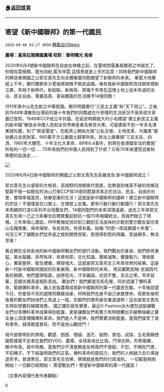 ###  [:house:返回首頁](https://github.com/ourhimalayas/txt)
---

## 寄望《新中國聯邦》的第一代國民
`2020-09-08 03:27 GM30` [轉載自GNews](https://gnews.org/zh-hant/340763/)

**農場：喜馬拉雅韓國農場
校對：黎明曙光 馬修**

2020年6月4號新中國聯邦在自由女神像之前，在雷嗚閃電暴風驟雨之中誕生了。秒間烏雲撥開，霞光四射,藍天祥雲,這情景就是上天的旨意！同時我們新中國聯邦的締造者開國之父郭文貴先生向全體華廈同胞展望了新聯邦的未來。 華夏大地曆經上千年，曆代曆朝多少君候將相無不欺民盜國。唯有我新中國聯邦具往開來標新立異，布局于新時代，新起點、新格局、將幾千年來在這塊土地上從未有過的法冶、民主自由、尊嚴高貴、富裕體面的生活賜予14億同胞！

1911年孫中山先生創立中華民國。開宗明義實行″三民主主義”和”天下爲公”。之後到1948年潰散到台灣前的幾十年我們的同胞處在什麽樣的生活狀況不用多說大家盡已皆知，1949年CCP成立中共國。在延安時期就大村小屯標語″建立新民主主義的新中國″解放全中國人民和全世界無産者及勞苦大衆。可是建政不到一年多毛澤東就叫囂，別了”斯徒雷登″。在經濟上開始大搞”公私合營，土地改革、大躍進″搶劫霸占全民財富，960萬平方公裏國土歸黨所有。政治上跟著搞″三反五反、四清、1960年大饑荒、十年文化大革命、89年6.4事件，到現在香港國安法的實施″所有的一切一切……70年來我們的中國人民得到了什麽？只有70年來遭受迫害和欺壓的血淚史……

![](https://s3.amazonaws.com/gnews-media-offload/wp-content/uploads/2020/09/08032201/EZpHezSU8AE-4dC-1.jpg)

2020年6月4日新中國聯邦的開國之父郭文貴先生莊嚴宣告:新中國聯邦成立！

郭文貴先生以睿智的大格局，高視野的改朝換代思路，從無我到唯真不破的信條及堅韌不撥一如既往的決心打倒CCP爲14億同胞謀求真正的法治、民主、自由的社會，實現幸福富庶，快樂安康的生活！這就是新中國聯邦的國粹！建立新中國聯邦的宗旨！不僅僅是在口號上，在理想上定義，更有行動行動行動踐行！郭文貴先生末雨綢缪打造G系列平台爲戰友們，14億同胞們的未來深謀遠慮。過去三年來郭文貴先生用一己之力和畢生的積累奮起對抗一個70年極權統治，爲我們樹立了榜樣。三年來嘔心瀝血，哼哼教悔從信仰到三觀到生活品味的示範到警示戰友留住青山屯糧換彙，保命保財，有血有肉，有情有義。俗稱:“同君一席話勝讀十年書”，何況三年了讓戰友們從井底之蛙到開啓民智，思想得到質的飛躍，受益頗多，無法言喻！

看近期在全球各地的新中國聯邦戰友們的遊行活動，我們戰友的身姿，她們帥哥勇猛，美女靓麗，井然有序，有章有節，文化知識，團結凝聚，健康毅力，環保愛心、著裝整齊，衛生禮儀，陣容強大，這就是郭文貴先生三年來培育的結果。這是新一代新中國聯邦國民的形象展現，新中國聯邦的未來。 再反觀欺民賊-史諾爲代表的僞類，他們蓬頭垢面，凶慘目光，汙言穢語，衣冠不整，烏合之衆，市井鼠輩，歪鍋劣棗真是相形見拙。 戰友們！我們都是先知先覺，同步認識了爆料革命，緊跟爆料革命，融入到各農場成爲新中國聯邦的第一代國民先驅。十年後回望今日，你會爲今天的選擇而驕傲自豪，同時我們也身不由己承擔使命，爲那些後知後覺的戰友們扶他們上馬送上一程。先驅們的使命是任重道遠啊！這也是郭文貴先生時刻想要的蝴蝶效應。 國之雛形就有實惠，最近G-Fashion派大禮包送股讓戰友們分享爆料革命成果得到能量，更是讓戰友們有實力有時間騰出手腳無後顧之憂全身心深度傳播爆料革命。我們是人不是神，我們需要消耗能量。當我們接受了就有使命，就得擔當責任，而不是坐山觀虎鬥！

現今是黎明前的黑暗。觀望、困惑、懷疑、迷茫、疑問、害怕、試探，五毛僞類想變節搖擺不定者在我們的VOG、農場、全球各地比比皆。鬥爭白熱，形勢複雜，敵中有我，我中有敵。當我們分不清是敵是友時我們不懷疑，不怼，不開批鬥會，不扣帽子，不下結論用我們的正氣，爆料革命的感招力，我們的人格魅力去引導迷途羔羊。普渡衆生。郭文貴先生信佛，佛理就是我們的行爲准則。 一切都是剛剛開始！一切都已經開始！ 寄望戰友們！寄望新中國聯邦的第一代國民！

（文章內容僅代表作者觀點）

0
